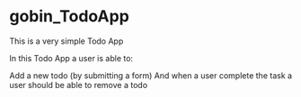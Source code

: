 # gobin_TodoApp

This is a very simple Todo App

In this Todo App a user is able to:

Add a new todo (by submitting a form)
And when a user complete the task a user should be able to remove a todo

